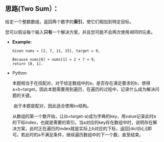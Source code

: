 ## 思路(Two Sum）：

给定一个整数数组，返回两个数字的**索引**，使它们相加到特定目标。

您可以假设每个输入**只有**一个解决方案，并且您可能不会两次使用*相同的*元素。

- **Example:**

  ```
  Given nums = [2, 7, 11, 15], target = 9,
  
  Because nums[0] + nums[1] = 2 + 7 = 9,
  return [0, 1].
  ```

- Python

  ​	本题相当于在找配对，对于给定数组中的a，是否存在满足要求的b，使得a+b=target。因此本题需要用到遍历，在遍历的过程中，记录什么成为解决问题的关键。

  ​	由于本题是配对，因此适合使用kv结构。

  ​	从数组的第一个数开始，让(b=target-a)成为字典的key，用value记录此时a的下标index，也就是需要的索引。当a对应的key存在数组中时，说明存在解决方案，此时正在遍历的index就是实际上b对应的下标，返回[dict[b],i]即可。若此时的a不满足条件，继续遍历数组中的下一个数，直至结束。
